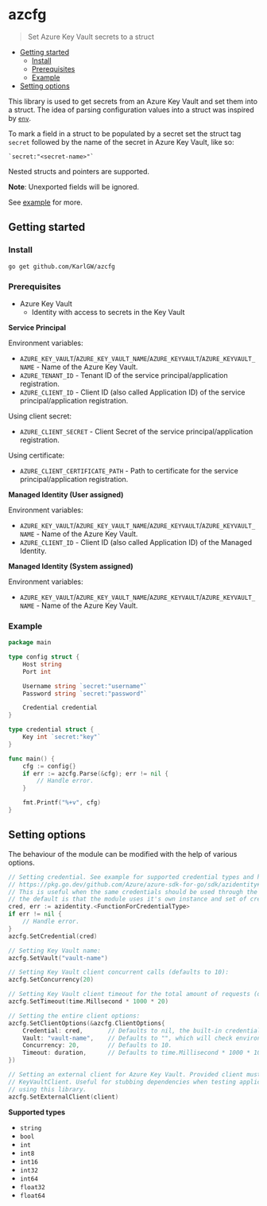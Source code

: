 # azcfg

> Set Azure Key Vault secrets to a struct

* [Getting started](#getting-started)
  * [Install](#install)
  * [Prerequisites](#prerequisites)
  * [Example](#example)
* [Setting options](#setting-options)

This library is used to get secrets from an Azure Key Vault and set them into a struct. The idea of parsing
configuration values into a struct was inspired by [`env`](https://github.com/caarlos0/env).

To mark a field in a struct to be populated by a secret set the struct tag `secret` followed by the name
of the secret in Azure Key Vault, like so:
```
`secret:"<secret-name>"`
```
Nested structs and pointers are supported.

**Note**: Unexported fields will be ignored.

See [example](#example) for more.

## Getting started

### Install

```
go get github.com/KarlGW/azcfg
```

### Prerequisites

* Azure Key Vault
  * Identity with access to secrets in the Key Vault


**Service Principal**

Environment variables:

* `AZURE_KEY_VAULT`/`AZURE_KEY_VAULT_NAME`/`AZURE_KEYVAULT`/`AZURE_KEYVAULT_NAME` - Name of the Azure Key Vault.
* `AZURE_TENANT_ID` - Tenant ID of the service principal/application registration.
* `AZURE_CLIENT_ID` - Client ID (also called Application ID) of the service principal/application registration.

Using client secret:
* `AZURE_CLIENT_SECRET` - Client Secret of the service principal/application registration.

Using certificate:
* `AZURE_CLIENT_CERTIFICATE_PATH` - Path to certificate for the service principal/application registration.


**Managed Identity (User assigned)**

Environment variables:

* `AZURE_KEY_VAULT`/`AZURE_KEY_VAULT_NAME`/`AZURE_KEYVAULT`/`AZURE_KEYVAULT_NAME` - Name of the Azure Key Vault.
* `AZURE_CLIENT_ID` - Client ID (also called Application ID) of the Managed Identity.

**Managed Identity (System assigned)**

Environment variables:

* `AZURE_KEY_VAULT`/`AZURE_KEY_VAULT_NAME`/`AZURE_KEYVAULT`/`AZURE_KEYVAULT_NAME` - Name of the Azure Key Vault.

### Example

```go
package main

type config struct {
    Host string
    Port int

    Username string `secret:"username"`
    Password string `secret:"password"`

    Credential credential
}

type credential struct {
    Key int `secret:"key"`
}

func main() {
    cfg := config{}
    if err := azcfg.Parse(&cfg); err != nil {
        // Handle error.
    }

    fmt.Printf("%+v", cfg)
}
```

## Setting options

The behaviour of the module can be modified with the help of various options.

```go
// Setting credential. See example for supported credential types and how to set the at:
// https://pkg.go.dev/github.com/Azure/azure-sdk-for-go/sdk/azidentity#readme-credential-types.
// This is useful when the same credentials should be used through the entire application,
// the default is that the module uses it's own instance and set of credentials.
cred, err := azidentity.<FunctionForCredentialType>
if err != nil {
    // Handle error.
}
azcfg.SetCredential(cred)

// Setting Key Vault name:
azcfg.SetVault("vault-name")

// Setting Key Vault client concurrent calls (defaults to 10):
azcfg.SetConcurrency(20)

// Setting Key Vault client timeout for the total amount of requests (default to 10 seconds):
azcfg.SetTimeout(time.Millsecond * 1000 * 20)

// Setting the entire client options:
azcfg.SetClientOptions(&azcfg.ClientOptions{
    Credential: cred,       // Defaults to nil, the built-in credential auth.
    Vault: "vault-name",    // Defaults to "", which will check environment variables.
    Concurrency: 20,        // Defaults to 10.
    Timeout: duration,      // Defaults to time.Millisecond * 1000 * 10 (10 seconds)
})

// Setting an external client for Azure Key Vault. Provided client must implement
// KeyVaultClient. Useful for stubbing dependencies when testing applications
// using this library.
azcfg.SetExternalClient(client)
```



**Supported types**

* `string`
* `bool`
* `int`
* `int8`
* `int16`
* `int32`
* `int64`
* `float32`
* `float64`
